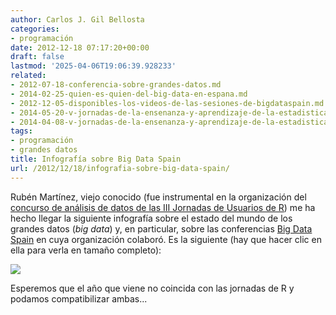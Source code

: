 ```yaml
---
author: Carlos J. Gil Bellosta
categories:
- programación
date: 2012-12-18 07:17:20+00:00
draft: false
lastmod: '2025-04-06T19:06:39.928233'
related:
- 2012-07-18-conferencia-sobre-grandes-datos.md
- 2014-02-25-quien-es-quien-del-big-data-en-espana.md
- 2012-12-05-disponibles-los-videos-de-las-sesiones-de-bigdataspain.md
- 2014-05-20-v-jornadas-de-la-ensenanza-y-aprendizaje-de-la-estadistica-y-la-investigacion-operativa-2.md
- 2014-04-08-v-jornadas-de-la-ensenanza-y-aprendizaje-de-la-estadistica-y-la-investigacion-operativa.md
tags:
- programación
- grandes datos
title: Infografía sobre Big Data Spain
url: /2012/12/18/infografia-sobre-big-data-spain/
---
```


Rubén Martínez, viejo conocido (fue instrumental en la organización del [concurso de análisis de datos de las III Jornadas de Usuarios de R](http://www.datanalytics.com/2011/07/18/competicion-de-estadistica-con-r-en-las-iii-jornadas-de-usuarios-de-r/)) me ha hecho llegar la siguiente infografía sobre el estado del mundo de los grandes datos (_big data_) y, en particular, sobre las conferencias [Big Data Spain](http://www.datanalytics.com/2012/12/05/disponibles-los-videos-de-las-sesiones-de-bigdataspain/) en cuya organización colaboró. Es la siguiente (hay que hacer clic en ella para verla en tamaño completo):

[![](/wp-uploads/2012/12/Infographic_BIG_DATA_SPAIN_2012-HD-164x1024.png#center)
](/wp-uploads/2012/12/Infographic_BIG_DATA_SPAIN_2012-HD.png#center)

Esperemos que el año que viene no coincida con las jornadas de R y podamos compatibilizar ambas...